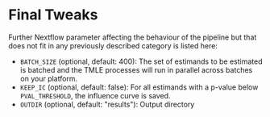 # Final Tweaks

Further Nextflow parameter affecting the behaviour of the pipeline but that does not fit in any previously described category is listed here:

- `BATCH_SIZE` (optional, default: 400): The set of estimands to be estimated is batched and the TMLE processes will run in parallel across batches on your platform.
- `KEEP_IC` (optional, default: false): For all estimands with a p-value below `PVAL_THRESHOLD`, the influence curve is saved.
- `OUTDIR` (optional, default: "results"): Output directory

